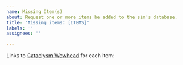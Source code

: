 ```yaml
---
name: Missing Item(s)
about: Request one or more items be added to the sim's database.
title: 'Missing items: [ITEMS]'
labels: ''
assignees: ''

---
```


Links to [Cataclysm Wowhead](https://wowhead.com/mop-classic/items "https://wowhead.com/mop-classic/items") for each item:
